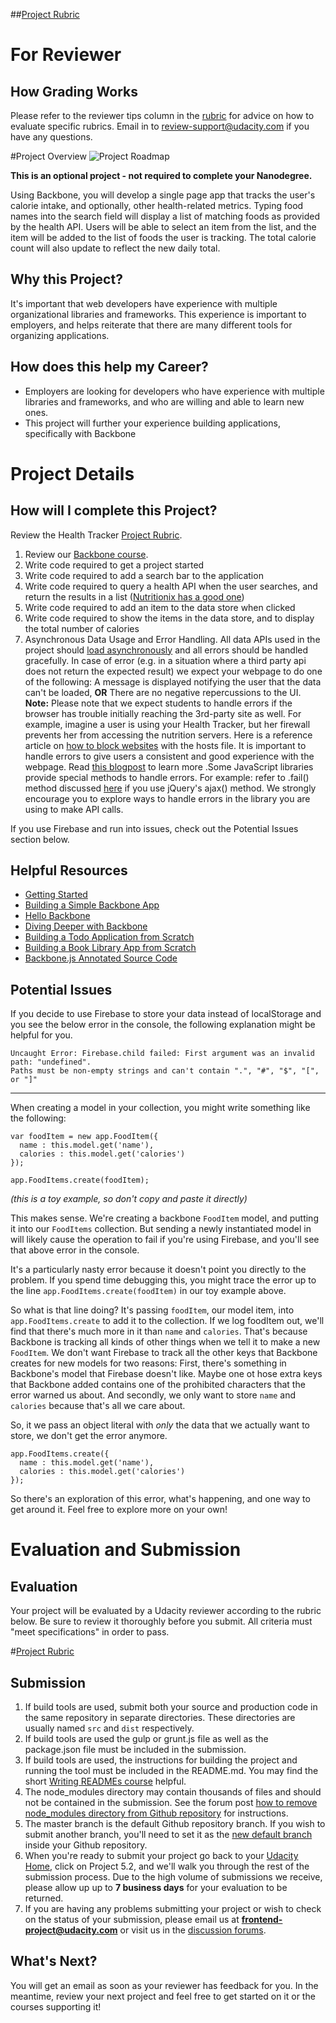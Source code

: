 ##[Project Rubric](https://review.udacity.com/#!/projects/5030258562/rubric)

# For Reviewer
## How Grading Works

Please refer to the reviewer tips column in the [rubric](https://review.udacity.com/#!/projects/5030258562/rubric) for advice on how to evaluate specific rubrics. Email in to review-support@udacity.com if you have any questions.

#Project Overview
![Project Roadmap](http://i.imgur.com/9FOltK1.jpg)

**This is an optional project - not required to complete your Nanodegree.**

Using Backbone, you will develop a single page app that tracks the user's calorie intake, and optionally, other health-related metrics. Typing food names into the search field will display a list of matching foods as provided by the health API. Users will be able to select an item from the list, and the item will be added to the list of foods the user is tracking. The total calorie count will also update to reflect the new daily total.

## Why this Project?
It's important that web developers have experience with multiple organizational libraries and frameworks. This experience is important to employers, and helps reiterate that there are many different tools for organizing applications.

## How does this help my Career?
* Employers are looking for developers who have experience with multiple libraries and frameworks, and who are willing and able to learn new ones.
* This project will further your experience building applications, specifically with Backbone

# Project Details
## How will I complete this Project?
Review the Health Tracker [Project Rubric](https://review.udacity.com/#!/projects/5030258562/rubric).

1. Review our <a href="https://www.udacity.com/course/ud990-nd" target="_blank">Backbone course</a>.
2. Write code required to get a project started
3. Write code required to add a search bar to the application
4. Write code required to query a health API when the user searches, and return the results in a list (<a href="https://developer.nutritionix.com/docs/v1_1" target="_blank">Nutritionix has a good one</a>)
5. Write code required to add an item to the data store when clicked
6. Write code required to show the items in the data store, and to display the total number of calories
7. Asynchronous Data Usage and Error Handling. All data APIs used in the project should [load asynchronously](https://discussions.udacity.com/t/handling-google-maps-in-async-and-fallback/34282) and all errors should be handled gracefully.  In case of error (e.g. in a situation where a third party api does not return the expected result) we expect your webpage to do one of the following:  A message is displayed notifying the user that the data can't be loaded, **OR** There are no negative repercussions to the UI. **Note:** Please note that we expect students to handle errors if the browser has trouble initially reaching the 3rd-party site as well. For example, imagine a user is using your Health Tracker, but her firewall prevents her from accessing the nutrition servers. Here is a reference article on [how to block websites](http://www.digitaltrends.com/computing/how-to-block-a-website/) with the hosts file. It is important to handle errors to give users a consistent and good experience with the webpage. Read [this blogpost](http://ruben.verborgh.org/blog/2012/12/31/asynchronous-error-handling-in-javascript/) to learn more .Some JavaScript libraries  provide special methods to handle errors. For example: refer to .fail() method discussed [here](http://api.jquery.com/jquery.ajax/#jqXHR) if you use jQuery's ajax() method. We strongly encourage you to explore ways to handle errors in the library you are using to make API calls.


If you use Firebase and run into issues, check out the Potential Issues section below.


## Helpful Resources

* <a href="http://backbonejs.org/#Getting-started" target="_blank">Getting Started</a>
* <a href="http://tutorialzine.com/2013/04/services-chooser-backbone-js/" target="_blank">Building a Simple Backbone App</a>
* <a href="http://arturadib.com/hello-backbonejs/" target="_blank">Hello Backbone</a>
* <a href="http://addyosmani.github.io/backbone-fundamentals/#backbone-basics" target="_blank">Diving Deeper with Backbone</a>
* <a href="http://addyosmani.github.io/backbone-fundamentals/#exercise-1-todos---your-first-backbone.js-app" target="_blank">Building a Todo Application from Scratch</a>
* <a href="http://addyosmani.github.io/backbone-fundamentals/#exercise-2-book-library---your-first-restful-backbone.js-app" target="_blank">Building a Book Library App from Scratch</a>
* <a href="http://backbonejs.org/docs/backbone.html" target="_blank">Backbone.js Annotated Source Code</a>


## Potential Issues
If you decide to use Firebase to store your data instead of localStorage and you see the below error in the console, the following explanation might be helpful for you.

<pre><code>Uncaught Error: Firebase.child failed: First argument was an invalid path: "undefined". 
Paths must be non-empty strings and can't contain ".", "#", "$", "[", or "]"</code></pre>

<hr>

When creating a model in your collection, you might write something like the following:

<pre><code>var foodItem = new app.FoodItem({
  name : this.model.get('name'),
  calories : this.model.get('calories')
});

app.FoodItems.create(foodItem);
</code></pre>

_(this is a toy example, so don't copy and paste it directly)_


This makes sense. We're creating a backbone `FoodItem` model, and putting it into our `FoodItems` collection. But sending a newly instantiated model in will likely cause the operation to fail if you're using Firebase, and you'll see that above error in the console.

It's a particularly nasty error because it doesn't point you directly to the problem. If you spend time debugging this, you might trace the error up to the line `app.FoodItems.create(foodItem)` in our toy example above.

So what is that line doing? It's passing `foodItem`, our model item, into `app.FoodItems.create` to add it to the collection. If we log foodItem out, we'll find that there's much more in it than `name` and `calories`. That's because Backbone is tracking all kinds of other things when we tell it to make a new `FoodItem`. We don't want Firebase to track all the other keys that Backbone creates for new models for two reasons: First, there's something in Backbone's model that Firebase doesn't like. Maybe one ot hose extra keys that Backbone added contains one of the prohibited characters that the error warned us about. And secondly, we only want to store `name` and `calories` because that's all we care about.

So, it we pass an object literal with _only_ the data that we actually want to store, we don't get the error anymore.

<pre><code>app.FoodItems.create({
  name : this.model.get('name'),
  calories : this.model.get('calories')
});
</code></pre>

So there's an exploration of this error, what's happening, and one way to get around it. Feel free to explore more on your own!

# Evaluation and Submission
## Evaluation
Your project will be evaluated by a Udacity reviewer according to the rubric below. Be sure to review it thoroughly before you submit. All criteria must "meet specifications" in order to pass. 

#[Project Rubric](https://review.udacity.com/#!/projects/5030258562/rubric)

## Submission
1. If build tools are used, submit both your source and production code in the same repository in separate directories.  These directories are usually named ```src``` and ```dist``` respectively.
2. If build tools are used the gulp or grunt.js file as well as the package.json file must be included in the submission.
3. If build tools are used, the instructions for building the project and running the tool must be included in the README.md. You may find the short [Writing READMEs course](https://www.udacity.com/course/writing-readmes--ud777) helpful.
4. The node_modules directory may contain thousands of files and should not be contained in the submission. See the forum post [how to remove node_modules directory from Github repository](https://discussions.udacity.com/t/how-to-remove-node-modules-directory-from-github-respository/40929) for instructions.
5. The master branch is the default Github repository branch. If you wish to submit another branch, you'll need to set it as the [new default branch](https://help.github.com/articles/setting-the-default-branch/) inside your Github repository.
6. When you're ready to submit your project go back to your <a href="https://www.udacity.com/me" target="_blank">Udacity Home</a>, click on Project 5.2, and we'll walk you through the rest of the submission process. Due to the high volume of submissions we receive, please allow up up to **7 business days** for your evaluation to be returned.
7. If you are having any problems submitting your project or wish to check on the status of your submission, please email us at **frontend-project@udacity.com** or visit us in the <a href="http://discussions.udacity.com" target="_blank">discussion forums</a>.


## What's Next?
You will get an email as soon as your reviewer has feedback for you. In the meantime, review your next project and feel free to get started on it or the courses supporting it!
